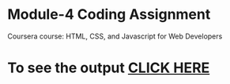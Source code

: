 # Module-4 Coding Assignment

Coursera course: HTML, CSS, and Javascript for Web Developers

# To see the output [CLICK HERE](https://nandu630.github.io/HTML-CSS-and-Javascript-for-Web-Developers/Module-4/index.html)